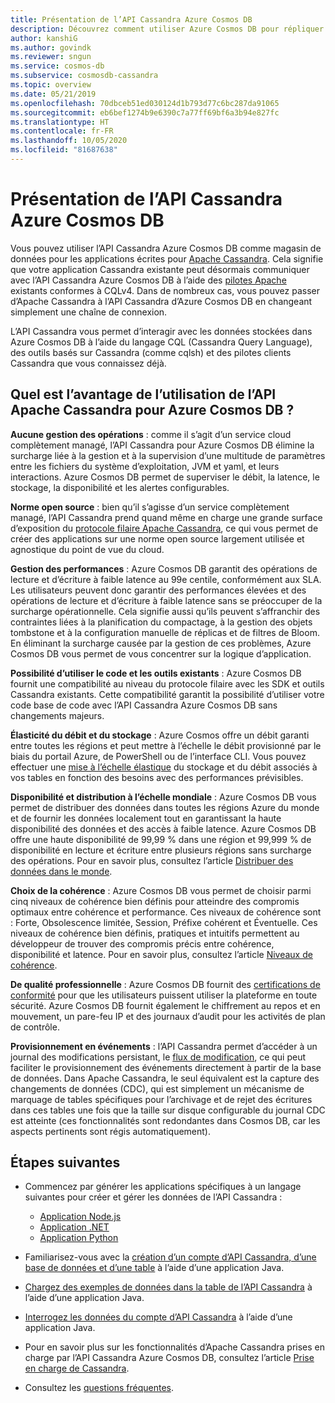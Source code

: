 ```yaml
---
title: Présentation de l’API Cassandra Azure Cosmos DB
description: Découvrez comment utiliser Azure Cosmos DB pour répliquer (« lift-and-shift ») des applications existantes et en créer de nouvelles à l’aide des pilotes Cassandra et du langage CQL
author: kanshiG
ms.author: govindk
ms.reviewer: sngun
ms.service: cosmos-db
ms.subservice: cosmosdb-cassandra
ms.topic: overview
ms.date: 05/21/2019
ms.openlocfilehash: 70dbceb51ed030124d1b793d77c6bc287da91065
ms.sourcegitcommit: eb6bef1274b9e6390c7a77ff69bf6a3b94e827fc
ms.translationtype: HT
ms.contentlocale: fr-FR
ms.lasthandoff: 10/05/2020
ms.locfileid: "81687638"
---
```

# <a name="introduction-to-the-azure-cosmos-db-cassandra-api"></a>Présentation de l’API Cassandra Azure Cosmos DB

Vous pouvez utiliser l’API Cassandra Azure Cosmos DB comme magasin de données pour les applications écrites pour [Apache Cassandra](https://cassandra.apache.org). Cela signifie que votre application Cassandra existante peut désormais communiquer avec l’API Cassandra Azure Cosmos DB à l’aide des [pilotes Apache](https://cassandra.apache.org/doc/latest/getting_started/drivers.html?highlight=driver) existants conformes à CQLv4. Dans de nombreux cas, vous pouvez passer d’Apache Cassandra à l’API Cassandra d’Azure Cosmos DB en changeant simplement une chaîne de connexion. 

L’API Cassandra vous permet d’interagir avec les données stockées dans Azure Cosmos DB à l’aide du langage CQL (Cassandra Query Language), des outils basés sur Cassandra (comme cqlsh) et des pilotes clients Cassandra que vous connaissez déjà.

## <a name="what-is-the-benefit-of-using-apache-cassandra-api-for-azure-cosmos-db"></a>Quel est l’avantage de l’utilisation de l’API Apache Cassandra pour Azure Cosmos DB ?

**Aucune gestion des opérations** : comme il s’agit d’un service cloud complètement managé, l’API Cassandra pour Azure Cosmos DB élimine la surcharge liée à la gestion et à la supervision d’une multitude de paramètres entre les fichiers du système d’exploitation, JVM et yaml, et leurs interactions. Azure Cosmos DB permet de superviser le débit, la latence, le stockage, la disponibilité et les alertes configurables.

**Norme open source** : bien qu’il s’agisse d’un service complètement managé, l’API Cassandra prend quand même en charge une grande surface d’exposition du [protocole filaire Apache Cassandra](cassandra-support.md), ce qui vous permet de créer des applications sur une norme open source largement utilisée et agnostique du point de vue du cloud.

**Gestion des performances** : Azure Cosmos DB garantit des opérations de lecture et d’écriture à faible latence au 99e centile, conformément aux SLA. Les utilisateurs peuvent donc garantir des performances élevées et des opérations de lecture et d’écriture à faible latence sans se préoccuper de la surcharge opérationnelle. Cela signifie aussi qu’ils peuvent s’affranchir des contraintes liées à la planification du compactage, à la gestion des objets tombstone et à la configuration manuelle de réplicas et de filtres de Bloom. En éliminant la surcharge causée par la gestion de ces problèmes, Azure Cosmos DB vous permet de vous concentrer sur la logique d’application.

**Possibilité d’utiliser le code et les outils existants** : Azure Cosmos DB fournit une compatibilité au niveau du protocole filaire avec les SDK et outils Cassandra existants. Cette compatibilité garantit la possibilité d’utiliser votre code base de code avec l’API Cassandra Azure Cosmos DB sans changements majeurs.

**Élasticité du débit et du stockage** : Azure Cosmos offre un débit garanti entre toutes les régions et peut mettre à l’échelle le débit provisionné par le biais du portail Azure, de PowerShell ou de l’interface CLI. Vous pouvez effectuer une [mise à l’échelle élastique](manage-scale-cassandra.md) du stockage et du débit associés à vos tables en fonction des besoins avec des performances prévisibles.

**Disponibilité et distribution à l’échelle mondiale** : Azure Cosmos DB vous permet de distribuer des données dans toutes les régions Azure du monde et de fournir les données localement tout en garantissant la haute disponibilité des données et des accès à faible latence. Azure Cosmos DB offre une haute disponibilité de 99,99 % dans une région et 99,999 % de disponibilité en lecture et écriture entre plusieurs régions sans surcharge des opérations. Pour en savoir plus, consultez l’article [Distribuer des données dans le monde](distribute-data-globally.md). 

**Choix de la cohérence** : Azure Cosmos DB vous permet de choisir parmi cinq niveaux de cohérence bien définis pour atteindre des compromis optimaux entre cohérence et performance. Ces niveaux de cohérence sont : Forte, Obsolescence limitée, Session, Préfixe cohérent et Éventuelle. Ces niveaux de cohérence bien définis, pratiques et intuitifs permettent au développeur de trouver des compromis précis entre cohérence, disponibilité et latence. Pour en savoir plus, consultez l’article [Niveaux de cohérence](consistency-levels.md). 

**De qualité professionnelle** : Azure Cosmos DB fournit des [certifications de conformité](https://www.microsoft.com/trustcenter) pour que les utilisateurs puissent utiliser la plateforme en toute sécurité. Azure Cosmos DB fournit également le chiffrement au repos et en mouvement, un pare-feu IP et des journaux d’audit pour les activités de plan de contrôle.

**Provisionnement en événements** : l’API Cassandra permet d’accéder à un journal des modifications persistant, le [flux de modification](cassandra-change-feed.md), ce qui peut faciliter le provisionnement des événements directement à partir de la base de données. Dans Apache Cassandra, le seul équivalent est la capture des changements de données (CDC), qui est simplement un mécanisme de marquage de tables spécifiques pour l’archivage et de rejet des écritures dans ces tables une fois que la taille sur disque configurable du journal CDC est atteinte (ces fonctionnalités sont redondantes dans Cosmos DB, car les aspects pertinents sont régis automatiquement).

## <a name="next-steps"></a>Étapes suivantes

* Commencez par générer les applications spécifiques à un langage suivantes pour créer et gérer les données de l’API Cassandra :
  - [Application Node.js](create-cassandra-nodejs.md)
  - [Application .NET](create-cassandra-dotnet.md)
  - [Application Python](create-cassandra-python.md)

* Familiarisez-vous avec la [création d’un compte d’API Cassandra, d’une base de données et d’une table](create-cassandra-api-account-java.md) à l’aide d’une application Java.

* [Chargez des exemples de données dans la table de l’API Cassandra](cassandra-api-load-data.md) à l’aide d’une application Java.

* [Interrogez les données du compte d’API Cassandra](cassandra-api-query-data.md) à l’aide d’une application Java.

* Pour en savoir plus sur les fonctionnalités d’Apache Cassandra prises en charge par l’API Cassandra Azure Cosmos DB, consultez l’article [Prise en charge de Cassandra](cassandra-support.md).

* Consultez les [questions fréquentes](cassandra-faq.md).
